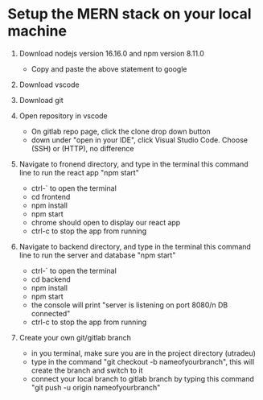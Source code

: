 # Setup the MERN stack on your local machine

1. Download nodejs version 16.16.0 and npm version 8.11.0

   - Copy and paste the above statement to google

2. Download vscode

3. Download git

4. Open repository in vscode

   - On gitlab repo page, click the clone drop down button
   - down under "open in your IDE", click Visual Studio Code. Choose (SSH) or (HTTP), no difference

5. Navigate to fronend directory, and type in the terminal this command line to run the react app "npm start"

   - ctrl-` to open the terminal
   - cd frontend
   - npm install
   - npm start
   - chrome should open to display our react app
   - ctrl-c to stop the app from running

6. Navigate to backend directory, and type in the terminal this command line to run the server and database "npm start"

   - ctrl-` to open the terminal
   - cd backend
   - npm install
   - npm start
   - the console will print "server is listening on port 8080/n DB connected"
   - ctrl-c to stop the app from running

7. Create your own git/gitlab branch
   - in you terminal, make sure you are in the project directory (utradeu)
   - type in the command "git checkout -b nameofyourbranch", this will create the branch and switch to it
   - connect your local branch to gitlab branch by typing this command "git push -u origin nameofyourbranch"
